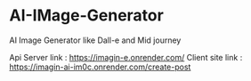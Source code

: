 # AI-IMage-Generator
AI Image Generator like Dall-e and Mid journey

Api Server link : https://imagin-e.onrender.com/
Client site link : https://imagin-ai-im0c.onrender.com/create-post
